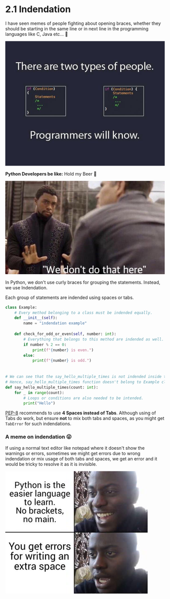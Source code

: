 # 2.1 Indendation

I have seen memes of people fighting about opening braces, whether they should be starting in the same line or in next line in the programming languages like C, Java etc... 👻

![Types of using curly braces](https://github.com/NaveenKumarReddy8/Temporary-host-store/blob/main/Chapters_1-5/Chapter_2/resources/type_of_using_curly_braces.jpg?raw=true)

**Python Developers be like:** Hold my Beer 🍺

![Python developers: we don't do that here](https://github.com/NaveenKumarReddy8/Temporary-host-store/blob/main/Chapters_1-5/Chapter_2/resources/curly_braces_we_dont_do_that_here.jpg?raw=true)

In Python, we don't use curly braces for grouping the statements. Instead, we use Indendation. 

Each group of statements are indended using spaces or tabs.


```python
class Example:
    # Every method belonging to a class must be indended equally.
    def __init__(self):
        name = "indendation example"

    def check_for_odd_or_even(self, number: int):
        # Everything that belongs to this method are indended as well.
        if number % 2 == 0:
            print(f"{number} is even.")
        else:
            print(f"{number} is odd.")


# We can see that the say_hello_multiple_times is not indended inside the Example class.
# Hence, say_hello_multiple_times function doesn't belong to Example class.
def say_hello_multiple_times(count: int):
    for _ in range(count):
        # Loops or conditions are also needed to be intended.
        print("Hello")
```

[PEP-8](https://www.python.org/dev/peps/pep-0008/) recommends to use **4 Spaces instead of Tabs**. Although using of Tabs do work, but ensure **not** to mix both tabs and spaces, as you might get `TabError` for such indendations.

### A meme on indendation 😜

If using a normal text editor like notepad where it doesn't show the warnings or errors, sometimes we might get errors due to wrong indendation or mix usage of both tabs and spaces, we get an error and it would be tricky to resolve it as it is invisible.

![Get Error for extra space](https://github.com/NaveenKumarReddy8/Temporary-host-store/blob/main/Chapters_1-5/Chapter_2/resources/funny_get_errors_for_extra_space.jpg?raw=true)
